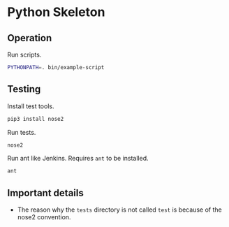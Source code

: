 # Python Skeleton


## Operation

Run scripts.

```sh
PYTHONPATH=. bin/example-script
```


## Testing

Install test tools.

```sh
pip3 install nose2
```

Run tests.

```sh
nose2
```

Run ant like Jenkins. Requires `ant` to be installed.

```sh
ant
```


## Important details

* The reason why the `tests` directory is not called `test` is because of the nose2 convention.
